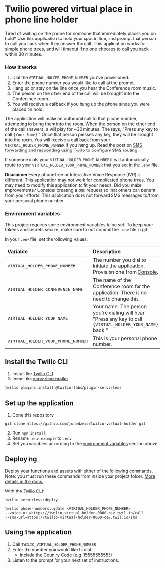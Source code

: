 # Twilio powered virtual place in phone line holder

Tired of waiting on the phone for someone that immediately places you on hold? Use this application to hold your spot in line, and prompt that person to call you back when they answer the call. This application works for simple phone trees, and will timeout if no one chooses to call you back within 30 minutes.

### How it works

1. Dial the `VIRTUAL_HOLDER_PHONE_NUMBER` you've provisioned.
2. Enter the phone number you would like to call at the prompt.
3. Hang up or stay on the line once you hear the Conference room music.
4. The person on the other end of the call will be brought into the Conference room.
5. You will receive a callback if you hung up the phone since you were placed on hold.

The application will make an outbound call to that phone number, attempting to bring them into the <Conference> room. When the person on the other end of the call answers, a <Gather> will play for ~30 minutes. The <Gather> says, "Press any key to call `{Your Name}`." Once that person presses any key, they will be brought into the <Conference> room. You will receive a call back from your `VIRTUAL_HOLDER_PHONE_NUMBER` if you hung up. Read the post on [SMS forwarding and responding using Twilio](https://www.twilio.com/blog/sms-forwarding-and-responding-using-twilio-and-javascript) to configure SMS routing.
  
If someone dials your `VIRTUAL_HOLDER_PHONE_NUMBER` it will automatically route to your `VIRTUAL_HOLDER_YOUR_PHONE_NUMBER` that you set in the `.env` file.

**Disclaimer**
Every phone tree or Interactive Voice Response (IVR) is different. This application may not work for complicated phone trees. You may need to modify this application to fit your needs. Did you make improvements? Consider creating a pull request so that others can benefit from your efforts. This application does not forward SMS messages to/from your personal phone number. 

### Environment variables

This project requires some environment variables to be set. To keep your tokens and secrets secure, make sure to not commit the `.env` file in git.

In your `.env` file, set the following values:

| Variable                           | Description                                                                                                                         | Required |
| :--------------------------------- | :---------------------------------------------------------------------------------------------------------------------------------- | :------- |
| `VIRTUAL_HOLDER_PHONE_NUMBER`      | The number you dial to initiate the application. Provision one from [Console](https://www.twilio.com/console/phone-numbers/search). | Yes      |
| `VIRTUAL_HOLDER_CONFERENCE_NAME`   | The name of the Conference room for the application. There is no need to change this.                                               | Yes      |
| `VIRTUAL_HOLDER_YOUR_NAME`         | Your name. The person you're dialing will hear "Press any key to call ```{VIRTUAL_HOLDER_YOUR_NAME}``` back."                             | Yes      |
| `VIRTUAL_HOLDER_YOUR_PHONE_NUMBER` | This is your personal phone number.                                                                                                 | Yes      |

## Install the Twilio CLI

1. Install the [Twilio CLI](https://www.twilio.com/docs/twilio-cli/quickstart#install-twilio-cli)
2. Install the [serverless toolkit](https://www.twilio.com/docs/labs/serverless-toolkit/getting-started)

```shell
twilio plugins:install @twilio-labs/plugin-serverless
```

## Set up the application
1. Cone this repository
```shell
git clone https://github.com/jonedavis/twilio-virtual-holder.git
```
2. Run ```npm install```
3. Rename ```.env.example``` to ```.env```
4. Set you variables according to the [environment variables](#environment-variables) section above.

## Deploying

Deploy your functions and assets with either of the following commands. Note: you must run these commands from inside your project folder. [More details in the docs.](https://www.twilio.com/docs/labs/serverless-toolkit)

With the [Twilio CLI](https://www.twilio.com/docs/twilio-cli/quickstart):

```shell
twilio serverless:deploy
```

```shell
twilio phone-numbers:update <VIRTUAL_HOLDER_PHONE_NUMBER> 
--voice-url=https://twilio-virtual-holder-0000-dev.twil.io/call
--sms-url=https://twilio-virtual-holder-0000-dev.twil.io/sms
```

## Using the application
1. Call ```TWILIO_VIRTUAL_HOLDER_PHONE_NUMBER``` 
2. Enter the number you would like to dial.
   * Include the Country Code (e.g. 15555555555)
3. Listen to the prompt for your next set of instructions.
